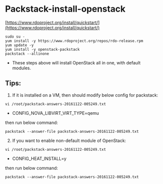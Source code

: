 # Packstack-install-openstack


[https://www.rdoproject.org/install/quickstart/](https://www.rdoproject.org/install/quickstart/)
```shell
sudo su -
yum install -y https://www.rdoproject.org/repos/rdo-release.rpm
yum update -y
yum install -y openstack-packstack
packstack --allinone
```

* These steps above will install OpenStack all in one, with default modules.

## Tips:
1. If it is installed on a VM, then should modify below config for packstack:
```
vi /root/packstack-answers-20161122-005249.txt
```
* CONFIG_NOVA_LIBVIRT_VIRT_TYPE=qemu

then run below command:
```
packstack --answer-file packstack-answers-20161122-005249.txt
```

2. If you want to enable non-default module of OpenStack:
```
vi /root/packstack-answers-20161122-005249.txt
```
* CONFIG_HEAT_INSTALL=y

then run below command:
```
packstack --answer-file packstack-answers-20161122-005249.txt
```

